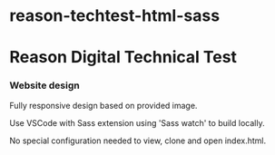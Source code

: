 # reason-techtest-html-sass

<h1>Reason Digital Technical Test</h1>
<h3>Website design</h3>

<p>Fully responsive design based on provided image.</p>
<p>Use VSCode with Sass extension using 'Sass watch' to build locally.</p>
<p>No special configuration needed to view, clone and open index.html.</p>
